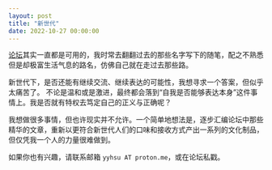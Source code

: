 ```yaml
---
layout: post
title: "新世代"
date: 2022-10-27 00:00:00
---
```


[论坛](https://forum.motss.cc)其实一直都是可用的，我时常去翻翻过去的那些名字写下的随笔，配之不熟悉但是却极富生活气息的路名，仿佛自己就在走过去那些路。

新世代下，是否还能有继续交流、继续表达的可能性，我想寻求一个答案，但似乎太痛苦了。
不论是温和或是激进，最终都会落到“自我是否能够表达本身”这件事情上。我是否就有特权去笃定自己的正义与正确呢？

我想做很多事情，但也许现实并不允许。一个简单地想法是，逐步汇编论坛中那些精华的文章，重新以更符合新世代人们的口味和接收方式产出一系列的文化制品，但仅凭我一个人的力量很难做到。

如果你也有兴趣，请联系邮箱 `yyhsu AT proton.me`，或在论坛私戳。
